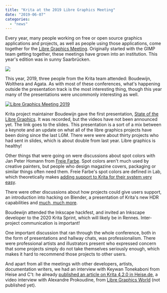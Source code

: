 ```yaml
---
title: "Krita at the 2019 Libre Graphics Meeting"
date: "2019-06-07"
categories: 
  - "news"
---
```


Every year, many people working on free or open source graphics applications and projects, as well as people using those applications, come together for the [Libre Graphics Meeting](https://libregraphicsmeeting.org/2019/). Originally started with the GIMP team getting together, these meetings have grown into an institution. This year's edition was in sunny Saarbrücken.

[![](../images/IMG_20190527_084130-e1559899353888-225x300.jpg)](https://krita.org/wp-content/uploads/2019/06/IMG_20190527_084130-e1559899379237.jpg)

This year, 2019, three people from the Krita team attended: Boudewijn, Wolthera and Agata. As with most of these conferences, what's happening outside the presentation track is the most interesting thing, though this year many of the presentations were uncommonly interesting as well.

[![Libre Graphics Meeting 2019](https://libregraphicsmeeting.org/2019/wp/wp-content/uploads/2019/03/LGM_ow.svg)](https://libregraphicsmeeting.org/2019/ "Libre Graphics Meeting 2019")

Krita project maintainer Boudewijn gave the first presentation, [State of the Libre Graphics](https://github.com/libregraphicsmeeting/state-of-lg-2019). It was recorded, but the videos have not been announced yet. The link goes to the slides. This presentation is a sort of a mix between a keynote and an update on what all of the libre graphics projects have been doing since the last LGM. There were were about thirty projects who had sent in slides, which is about double from last year. Libre graphics is healthy!

Other things that were going on were discussions about spot colors with Jan Peter Homann from [Freie Farbe](https://freiefarbe.de). Spot colors aren't much used by creative painters, but people who design magazine covers, packaging or similar things often need them. Freie Farbe's spot colors are defined in Lab, which theoretically makes [adding support to Krita for their system very easy](https://phabricator.kde.org/T7393).

There were other discussions about how projects could give users support, an introduction into hacking on Blender, a presentation of Krita's new HDR capabilities and [much, much more](https://libregraphicsmeeting.org/2019/schedule/).

Boudewijn attended the Inkscape hackfest, and invited an Inkscape developer to the 2020 Krita Sprint, which will likely be in Rennes. Inter-project communication is important!

One important discussion that ran through the whole conference, both in the form of presentations and hallway chats, was professionalism. There were professional artists and illustrators present who expressed concern that some projects simply do not take themselves seriously enough, which makes it hard to recommend those projects to other users.

And apart from all the meetings with other developers, artists, documentation writers, we had an interview with Keywan Tonekaboni from Heise and C't: he already [published an article on Krita 4.2.0 in Heise.de](https://www.heise.de/newsticker/meldung/Krita-4-2-Malen-in-HDR-4436659.html), a video interview with Alexandre Prokoudine, from [Libre Graphics World](http://libregraphicsworld.org/) (not published yet).
